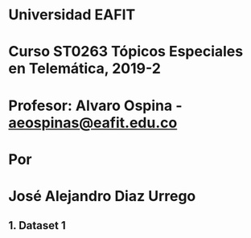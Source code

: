 # Universidad EAFIT
# Curso ST0263 Tópicos Especiales en Telemática, 2019-2
# Profesor: Alvaro Ospina - aeospinas@eafit.edu.co
# Por
# José Alejandro Diaz Urrego
## 1. Dataset 1

